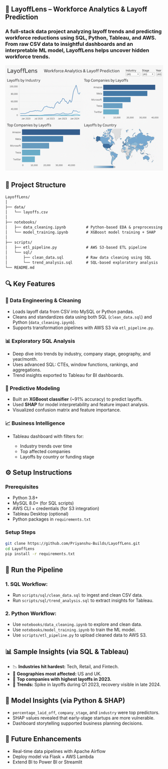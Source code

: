 ## 💼 LayoffLens – Workforce Analytics & Layoff Prediction

### A full-stack data project analyzing layoff trends and predicting workforce reductions using **SQL**, **Python**, **Tableau**, and **AWS**. From raw CSV data to insightful dashboards and an interpretable ML model, LayoffLens helps uncover hidden workforce trends.
![alt text](LayoffLens.png)

## 📂 Project Structure

```
LayoffLens/
│
├── data/
│   └── layoffs.csv
│
├── notebooks/
│   ├── data_cleaning.ipynb         # Python-based EDA & preprocessing
│   └── model_training.ipynb        # XGBoost model training + SHAP
│
├── scripts/
│   ├── etl_pipeline.py             # AWS S3-based ETL pipeline
│   └── sql/
│       ├── clean_data.sql          # Raw data cleaning using SQL
│       └── trend_analysis.sql      # SQL-based exploratory analysis
└── README.md
```


## 🔍 Key Features

### 📌 Data Engineering & Cleaning

* Loads layoff data from CSV into MySQL or Python pandas.
* Cleans and standardizes data using both SQL (`clean_data.sql`) and Python (`data_cleaning.ipynb`).
* Supports transformation pipelines with AWS S3 via `etl_pipeline.py`.

### 📊 Exploratory SQL Analysis

* Deep dive into trends by industry, company stage, geography, and year/month.
* Uses advanced SQL: CTEs, window functions, rankings, and aggregations.
* Trend insights exported to Tableau for BI dashboards.

### 🤖 Predictive Modeling

* Built an **XGBoost classifier** (\~91% accuracy) to predict layoffs.
* Used **SHAP** for model interpretability and feature impact analysis.
* Visualized confusion matrix and feature importance.

### 📈 Business Intelligence

* Tableau dashboard with filters for:

  * Industry trends over time
  * Top affected companies
  * Layoffs by country or funding stage


## ⚙️ Setup Instructions

### Prerequisites

* Python 3.8+
* MySQL 8.0+ (for SQL scripts)
* AWS CLI + credentials (for S3 integration)
* Tableau Desktop (optional)
* Python packages in `requirements.txt`

### Setup Steps

```bash
git clone https://github.com/Priyanshu-Builds/LayoffLens.git
cd LayoffLens
pip install -r requirements.txt
```


## 🧪 Run the Pipeline

### 1. SQL Workflow:

* Run `scripts/sql/clean_data.sql` to ingest and clean CSV data.
* Run `scripts/sql/trend_analysis.sql` to extract insights for Tableau.

### 2. Python Workflow:

* Use `notebooks/data_cleaning.ipynb` to explore and clean data.
* Use `notebooks/model_training.ipynb` to train the ML model.
* Use `scripts/etl_pipeline.py` to upload cleaned data to AWS S3.




## 📊 Sample Insights (via SQL & Tableau)

* 📉 **Industries hit hardest:** Tech, Retail, and Fintech.
* 🧭 **Geographies most affected:** US and UK.
* 🏢 **Top companies with highest layoffs in 2023.**
* 📆 **Trends:** Spike in layoffs during Q1 2023, recovery visible in late 2024.



## 🔮 Model Insights (via Python & SHAP)

* `percentage_laid_off`, `company_stage`, and `industry` were top predictors.
* SHAP values revealed that early-stage startups are more vulnerable.
* Dashboard storytelling supported business planning decisions.



## 📌 Future Enhancements

* Real-time data pipelines with Apache Airflow
* Deploy model via Flask + AWS Lambda
* Extend BI to Power BI or Streamlit
